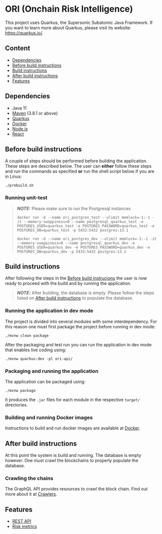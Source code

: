 # ORI (Onchain Risk Intelligence) 

This project uses Quarkus, the Supersonic Subatomic Java Framework. If you want to learn more about Quarkus, please visit its website: https://quarkus.io/.

## Content
- [Dependencies](#dependencies)
- [Before build instructions](#before-build-instructions)
- [Build instructions](#build-instructions)
- [After build instructions](#after-build-instructions)
- [Features](#features)

## Dependencies
- Java 11 
- [Maven](https://maven.apache.org/) (3.8.1 or above)
- [Quarkus](https://quarkus.io/)
- [Docker](https://www.docker.com/)
- [Node.js](https://nodejs.org/)
- [React](https://reactjs.org/)

## Before build instructions 
A couple of steps should be performed before building the application. These steps are described below. The user can **either** follow these steps and run the commands as specified **or** run the shell script below if you are in Linux:
```shell script
./prebuild.sh
```
### Running unit-test

> **_NOTE:_**  Please make sure to run the Postgresql instances
> ```shell script
> docker run -d --name ori_postgres_test --ulimit memlock=-1:-1 -it --memory-swappiness=0 --name postgresql_quarkus_test -e POSTGRES_USER=quarkus_test -e POSTGRES_PASSWORD=quarkus_test -e POSTGRES_DB=quarkus_test -p 5432:5432 postgres:13.1
> ```
> ```shell script
> docker run -d --name ori_postgres_dev --ulimit memlock=-1:-1 -it --memory-swappiness=0 --name postgresql_quarkus_dev -e POSTGRES_USER=quarkus_dev -e POSTGRES_PASSWORD=quarkus_dev -e POSTGRES_DB=quarkus_dev -p 5433:5432 postgres:13.1
>  ```

## Build instructions
After following the steps in the [Before build instrucions](#before-build-instructions) the user is now ready to proceed with the build and by running the application.

> **_NOTE:_**  After building, the database is empty. Please follow the steps listed on [After build instructions](#after-build-instructions) to populate the database.

### Running the application in dev mode

The project is divided into several modules with some interdependency. For this reason one must first package the project before running in dev mode:

```shell script
./mvnw clean package
```

After the packaging and test run you can run the application in dev mode that enables live coding using:
```shell script
./mvnw quarkus:dev -pl ori-api/
```

### Packaging and running the application

The application can be packaged using:
```shell script
./mvnw package
```
It produces the `.jar` files for each module in the respective `target/` directories.

### Building and running Docker images

Instructions to build and run docker images are available at [Docker](ori-api/src/main/docker/README.md).

## After build instructions
At this point the system is build and running. The database is empty however. One must crawl the blockchains to properly populate the database.

### Crawling the chains

The GraphQL API provides resources to crawl the block chain. Find out more about it at [Crawlers](ori-chains/README.md).

## Features

- [REST API](ori-api/src/main/java/com/syntifi/ori/rest/README.md)
- [Risk metrics](ori-api/src/main/java/com/syntifi/ori/service/README.md)
